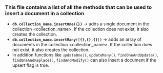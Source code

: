 ### This file contains a list of all the methods that can be used to insert a document in a collection

+ **`db.collection_name.insertOne({})`** -> adds a single document in the collection <collection_name>. If the collection does not exist, it also creates the collection.
+ **`db.collection_name.insertMany([{},{},{}])`** -> adds an array of documents in the collection <collection_name>. If the collection does not exist, it also creates the collection.
+ In addition functions like `updateOne()`, `updateMany()`, `findOneAndUpdate()`, `findOneAndReplace()`, `findAndModify()` can also insert a document if the upsert flag is true.
